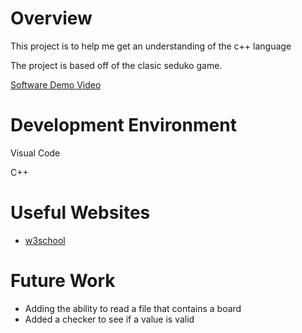 # Overview

This project is to help me get an understanding of the c++ language

The project is based off of the clasic seduko game.


[Software Demo Video](http://youtube.link.goes.here)

# Development Environment

Visual Code

C++

# Useful Websites


- [w3school]([http://url.link.goes.here](https://www.w3schools.com/cpp/default.asp))


# Future Work
 - Adding the ability to read a file that contains a board
 - Added a checker to see if a value is valid
